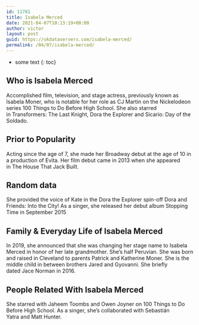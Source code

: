 ```yaml
---
id: 11781
title: Isabela Merced
date: 2021-04-07T10:13:19+00:00
author: victor
layout: post
guid: https://ukdataservers.com/isabela-merced/
permalink: /04/07/isabela-merced/
---
```


* some text
{: toc}


## Who is Isabela Merced



Accomplished film, television, and stage actress, previously known as Isabela Moner, who is notable for her role as CJ Martin on the Nickelodeon series 100 Things to Do Before High School. She also starred in Transformers: The Last Knight, Dora the Explorer and Sicario: Day of the Soldado.

                
                
                
## Prior to Popularity



Acting since the age of 7, she made her Broadway debut at the age of 10 in a production of Evita. Her film debut came in 2013 when she appeared in The House That Jack Built.

                
                
                
## Random data



She provided the voice of Kate in the Dora the Explorer spin-off Dora and Friends: Into the City! As a singer, she released her debut album Stopping Time in September 2015

                
                
                
## Family & Everyday Life of Isabela Merced



In 2019, she announced that she was changing her stage name to Isabela Merced in honor of her late grandmother. She&#8217;s half Peruvian. She was born and raised in Cleveland to parents Patrick and Katherine Moner. She is the middle child in between brothers Jared and Gyovanni. She briefly dated Jace Norman in 2016.

                
                
                
## People Related With Isabela Merced



She starred with Jaheem Toombs and Owen Joyner on 100 Things to Do Before High School. As a singer, she&#8217;s collaborated with Sebastián Yatra and Matt Hunter.

                
              
            
          
          
          